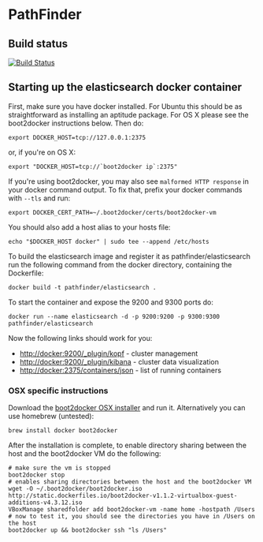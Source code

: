 PathFinder
==========

## Build status

[![Build Status](https://api.shippable.com/projects/54144b41f82ab7ebd69ca1a7/badge?branchName=master)](https://app.shippable.com/projects/54144b41f82ab7ebd69ca1a7/builds/latest)

## Starting up the elasticsearch docker container

First, make sure you have docker installed. For Ubuntu this should be as straightforward as installing an aptitude package. For OS X please see the boot2docker instructions below. Then do:

    export DOCKER_HOST=tcp://127.0.0.1:2375

or, if you're on OS X:

    export "DOCKER_HOST=tcp://`boot2docker ip`:2375"

If you're using boot2docker, you may also see `malformed HTTP response` in your docker command output. To fix that, prefix your docker commands with `--tls` and run:

    export DOCKER_CERT_PATH=~/.boot2docker/certs/boot2docker-vm

You should also add a host alias to your hosts file:

    echo "$DOCKER_HOST docker" | sudo tee --append /etc/hosts

To build the elasticsearch image and register it as pathfinder/elasticsearch run the following command from the docker directory, containing the Dockerfile:

    docker build -t pathfinder/elasticsearch .

To start the container and expose the 9200 and 9300 ports do:

    docker run --name elasticsearch -d -p 9200:9200 -p 9300:9300 pathfinder/elasticsearch

Now the following links should work for you:

* [http://docker:9200/_plugin/kopf](http://docker:9200/_plugin/kopf) - cluster management
* [http://docker:9200/_plugin/kibana](http://docker:9200/_plugin/kibana) - cluster data visualization
* [http://docker:2375/containers/json](http://docker:2375/containers/json) - list of running containers

### OSX specific instructions

Download the [boot2docker OSX installer](https://github.com/boot2docker/osx-installer/releases) and run it. Alternatively you can use homebrew (untested):

    brew install docker boot2docker

After the installation is complete, to enable directory sharing between the host and the boot2docker VM do the following:

```
# make sure the vm is stopped
boot2docker stop
# enables sharing directories between the host and the boot2docker VM
wget -O ~/.boot2docker/boot2docker.iso http://static.dockerfiles.io/boot2docker-v1.1.2-virtualbox-guest-additions-v4.3.12.iso
VBoxManage sharedfolder add boot2docker-vm -name home -hostpath /Users
# now to test it, you should see the directories you have in /Users on the host
boot2docker up && boot2docker ssh "ls /Users"
